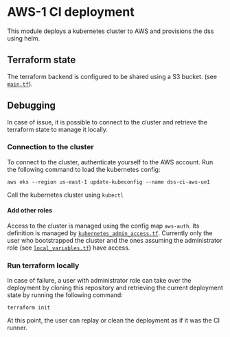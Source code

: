 # AWS-1 CI deployment

This module deploys a kubernetes cluster to AWS and provisions the dss using helm.

## Terraform state

The terraform backend is configured to be shared using a S3 bucket. (see [`main.tf`](./main.tf)).

## Debugging

In case of issue, it is possible to connect to the cluster and retrieve the terraform state to manage it
locally.

### Connection to the cluster

To connect to the cluster, authenticate yourself to the AWS account. 
Run the following command to load the kubernetes config:
```
aws eks --region us-east-1 update-kubeconfig --name dss-ci-aws-ue1
```
Call the kubernetes cluster using `kubectl`

#### Add other roles

Access to the cluster is managed using the config map `aws-auth`. 
Its definition is managed by [`kubernetes_admin_access.tf`](./kubernetes_admin_access.tf).
Currently only the user who bootstrapped the cluster and the ones assuming 
the administrator role (see [`local_variables.tf`](./local_variables.tf)) have access.

### Run terraform locally

In case of failure, a user with administrator role can take over the deployment by cloning this 
repository and retrieving the current deployment state by running the following command:

```
terraform init
```

At this point, the user can replay or clean the deployment as if it was the CI runner.